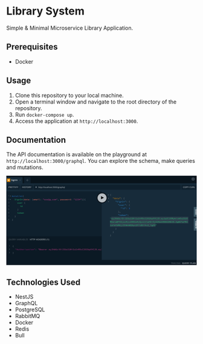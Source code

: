 # Library System

Simple & Minimal Microservice Library Application.

## Prerequisites

- Docker

## Usage

1. Clone this repository to your local machine.
2. Open a terminal window and navigate to the root directory of the repository.
3. Run `docker-compose up`.
4. Access the application at `http://localhost:3000`.

## Documentation

The API documentation is available on the playground at `http://localhost:3000/graphql`.
You can explore the schema, make queries and mutations.

![Sample](sample.png "Sample")

## Technologies Used

- NestJS
- GraphQL
- PostgreSQL
- RabbitMQ
- Docker
- Redis
- Bull